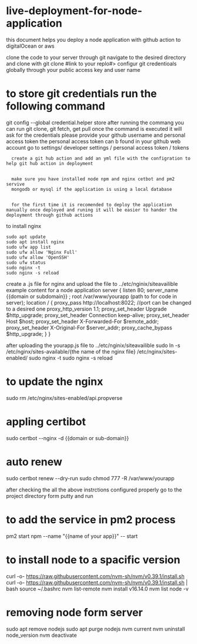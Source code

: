 # live-deployment-for-node-application
this document helps you deploy a node application with github action to digitalOcean or aws  


clone the code to your server through git 
navigate to the desired directory and clone with 
git clone #link to your replo#>
configur git credentioals globally through your public access key and user name 
# to store git credentials run the following command 

git config --global credential.helper store
after running the commang you can run git clone, git fetch, get pull once the command is executed it will ask for the credentials please provide your
github username
and personal access token
the personal access token can b found in your github web account go to settings/ developer settings / personal access token / tokens 

      create a git hub action and add an yml file with the configration to help git hub action in deployment 


      make sure you have installed node npm and nginx cetbot and pm2 servive 
      mongodb or mysql if the application is using a local database 


      for the first time it is recomended to deploy the application manually once deployed and runing it will be easier to hander the deployment through github actions

to install nginx
```
sudo apt update
sudo apt install nginx
sudo ufw app list
sudo ufw allow 'Nginx Full'
sudo ufw allow 'OpenSSH'
sudo ufw status
sudo nginx -t
sudo nginx -s reload
```


create a .js file for nginx and upload the file to ../etc/nginix/siteavailible
example content for a node application 
server {
    listen 80;
    server_name {{domain or subdomain}} ;
    root /var/www/yourapp (path to for code in server);
    location / {
        proxy_pass http://localhost:8022;  //port can be changed to a desired one 
        proxy_http_version 1.1;
        proxy_set_header Upgrade $http_upgrade;
        proxy_set_header Connection keep-alive;
        proxy_set_header Host $host;
        proxy_set_header X-Forwarded-For $remote_addr;
        proxy_set_header X-Original-For $server_addr;
        proxy_cache_bypass $http_upgrade;
    }
}

after uploading the yourapp.js file to ../etc/nginix/siteavailible 
sudo ln -s /etc/nginx/sites-available/{the name of the nginx file} /etc/nginx/sites-enabled/
sudo nginx -t
sudo nginx -s reload


# to update the nginx 
sudo rm /etc/nginx/sites-enabled/api.propverse
# appling certibot
sudo certbot --nginx -d {{domain or sub-domain}}
# auto renew
sudo certbot renew --dry-run
sudo chmod 777 -R /var/www/yourapp

after checking the all the above instrctions configured properly go to the project directory form putty and run 
# to add the service in pm2 process
pm2 start npm --name "{{name of your app}}" -- start


# to install node to a spacific version 
curl -o- https://raw.githubusercontent.com/nvm-sh/nvm/v0.39.1/install.sh
curl -o- https://raw.githubusercontent.com/nvm-sh/nvm/v0.39.1/install.sh | bash
source ~/.bashrc
nvm list-remote
nvm install v16.14.0
nvm list
node -v
# removing node form server 
sudo apt remove nodejs
sudo apt purge nodejs
nvm current
nvm uninstall node_version
nvm deactivate



